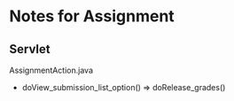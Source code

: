 # Notes for Assignment

## Servlet

AssignmentAction.java

- doView_submission_list_option() => doRelease_grades()


